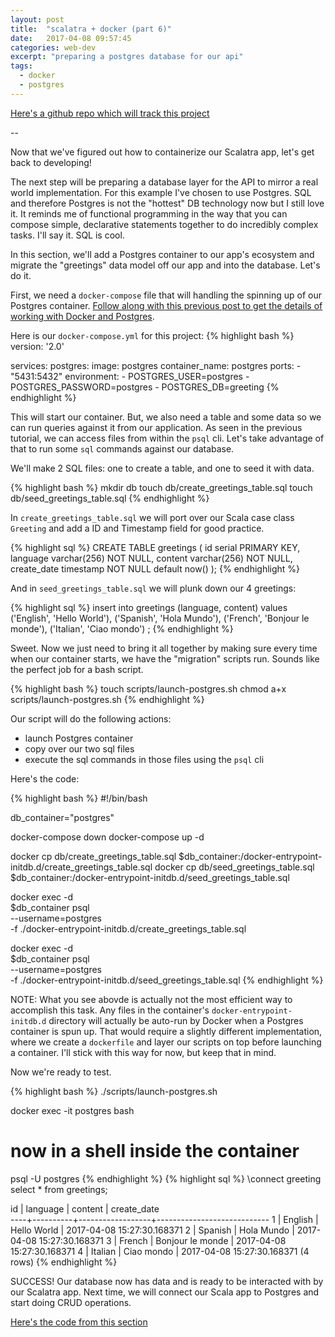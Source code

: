 ```yaml
---
layout: post
title:  "scalatra + docker (part 6)"
date:   2017-04-08 09:57:45
categories: web-dev
excerpt: "preparing a postgres database for our api"
tags:
  - docker
  - postgres
---
```


[Here's a github repo which will track this project](https://github.com/lombardo-chcg/scalatra-docker)

--

Now that we've figured out how to containerize our Scalatra app, let's get back to developing!  

The next step will be preparing a database layer for the API to mirror a real world implementation.  For this example I've chosen to use Postgres.  SQL and therefore Postgres is not the "hottest" DB technology now but I still love it.  It reminds me of functional programming in the way that you can compose simple, declarative statements together to do incredibly complex tasks.  I'll say it.  SQL is cool.

In this section, we'll add a Postgres container to our app's ecosystem and migrate the "greetings" data model off our app and into the database.  Let's do it.

First, we need a `docker-compose` file that will handling the spinning up of our Postgres container.  [Follow along with this previous post to get the details of working with Docker and Postgres](/databases/2017/03/26/postgres+docker(part-1).html).

Here is our `docker-compose.yml` for this project:
{% highlight bash %}
version: '2.0'

services:
    postgres:
      image: postgres
      container_name: postgres
      ports:
        - "5431:5432"
      environment:
        - POSTGRES_USER=postgres
        - POSTGRES_PASSWORD=postgres
        - POSTGRES_DB=greeting
{% endhighlight %}

This will start our container.  But, we also need a table and some data so we can run queries against it from our application.  As seen in the previous tutorial, we can access files from within the `psql` cli.  Let's take advantage of that to run some `sql` commands against our database.

We'll make 2 SQL files: one to create a table, and one to seed it with data.

{% highlight bash %}
mkdir db
touch db/create_greetings_table.sql
touch db/seed_greetings_table.sql
{% endhighlight %}

In `create_greetings_table.sql` we will port over our Scala case class `Greeting` and add a ID and Timestamp field for good practice.

{% highlight sql %}
CREATE TABLE greetings (
  id serial PRIMARY KEY,
  language varchar(256) NOT NULL,
  content varchar(256) NOT NULL,
  create_date timestamp NOT NULL default now()
);
{% endhighlight %}

And in `seed_greetings_table.sql` we will plunk down our 4 greetings:

{% highlight sql %}
insert into greetings (language, content) values
  ('English', 'Hello World'),
  ('Spanish', 'Hola Mundo'),
  ('French', 'Bonjour le monde'),
  ('Italian', 'Ciao mondo')
;
{% endhighlight %}

Sweet.  Now we just need to bring it all together by making sure every time when our container starts, we have the "migration" scripts run.  Sounds like the perfect job for a bash script.

{% highlight bash %}
touch scripts/launch-postgres.sh
chmod a+x scripts/launch-postgres.sh
{% endhighlight %}

Our script will do the following actions:

* launch Postgres container
* copy over our two sql files
* execute the sql commands in those files using the `psql` cli

Here's the code:

{% highlight bash %}
#!/bin/bash

db_container="postgres"

docker-compose down
docker-compose up -d

docker cp db/create_greetings_table.sql $db_container:/docker-entrypoint-initdb.d/create_greetings_table.sql
docker cp db/seed_greetings_table.sql $db_container:/docker-entrypoint-initdb.d/seed_greetings_table.sql

docker exec -d \
  $db_container psql \
  --username=postgres \
  -f ./docker-entrypoint-initdb.d/create_greetings_table.sql

docker exec -d \
  $db_container psql \
  --username=postgres \
  -f ./docker-entrypoint-initdb.d/seed_greetings_table.sql
{% endhighlight %}

NOTE: What you see abovde is actually not the most efficient way to accomplish this task.  Any files in the container's `docker-entrypoint-initdb.d` directory will actually be auto-run by Docker when a Postgres container is spun up.  That would require a slightly different implementation, where we create a `dockerfile` and layer our scripts on top before launching a container.  I'll stick with this way for now, but keep that in mind.


Now we're ready to test.

{% highlight bash %}
./scripts/launch-postgres.sh

docker exec -it postgres bash

# now in a shell inside the container
psql -U postgres
{% endhighlight %}
{% highlight sql %}
\connect greeting
select * from greetings;

id | language |     content      |        create_date         
----+----------+------------------+----------------------------
 1 | English  | Hello World      | 2017-04-08 15:27:30.168371
 2 | Spanish  | Hola Mundo       | 2017-04-08 15:27:30.168371
 3 | French   | Bonjour le monde | 2017-04-08 15:27:30.168371
 4 | Italian  | Ciao mondo       | 2017-04-08 15:27:30.168371
(4 rows)
{% endhighlight %}

SUCCESS!  Our database now has data and is ready to be interacted with by our Scalatra app.  Next time, we will connect our Scala app to Postgres and start doing CRUD operations.

[Here's the code from this section](https://github.com/lombardo-chcg/scalatra-docker/commit/194d25192acd3c94ae55d725aaa99bc3efbd9914)
